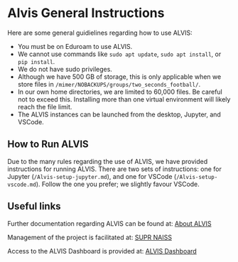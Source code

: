 # Alvis General Instructions
Here are some general guidielines regarding how to use ALVIS:
* You must be on Eduroam to use ALVIS.
* We cannot use commands like `sudo apt update`, `sudo apt install`, or `pip install`.
* We do not have sudo privileges.
* Although we have 500 GB of storage, this is only applicable when we store files in `/mimer/NOBACKUPS/groups/two_seconds_football/`.
* In our own home directories, we are limited to 60,000 files. Be careful not to exceed this. Installing more than one virtual environment will likely reach the file limit.
* The ALVIS instances can be launched from the desktop, Jupyter, and VSCode.

## How to Run ALVIS
Due to the many rules regarding the use of ALVIS, we have provided instructions for running ALVIS. There are two sets of instructions: one for Jupyter (`/Alvis-setup-jupyter.md`), and one for VSCode (`/Alvis-setup-vscode.md`). Follow the one you prefer; we slightly favour VSCode.

## Useful links
Further documentation regarding ALVIS can be found at:
[About ALVIS](https://www.c3se.chalmers.se/about/Alvis/)

Management of the project is facilitated at:
[SUPR NAISS](https://supr.naiss.se/)

Access to the ALVIS Dashboard is provided at:
[ALVIS Dashboard](https://portal.c3se.chalmers.se/pun/sys/dashboard/batch_connect/sys/bc_desktop/session_contexts/new)
